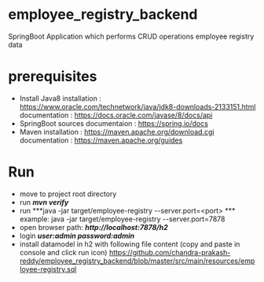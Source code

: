 # employee_registry_backend
SpringBoot Application which  performs CRUD operations employee registry data

# prerequisites # 
   * Install Java8
      installation  : https://www.oracle.com/technetwork/java/jdk8-downloads-2133151.html
      documentation : https://docs.oracle.com/javase/8/docs/api
   * SpringBoot sources
       documentaion : https://spring.io/docs
   * Maven
      installation  : https://maven.apache.org/download.cgi
      documentation : https://maven.apache.org/guides


# Run #
   * move to project root directory
   * run ***mvn verify*** 
   * run ***java -jar target/employee-registry --server.port=<port\> ***
        example: java -jar target/employee-registry --server.port=7878
   * open browser path: ***http://localhost:7878/h2***
   * login ***user:admin  password:admin***
   * install datamodel in h2 with following file content (copy and paste in console and click run icon)
        https://github.com/chandra-prakash-reddy/employee_registry_backend/blob/master/src/main/resources/employee-registry.sql
  
  
